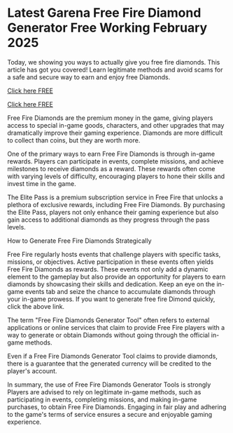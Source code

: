 # Latest Garena Free Fire Diamond Generator Free Working February 2025

Today, we showing you ways to actually give you free fire diamonds. This article has got you covered! Learn legitimate methods and avoid scams for a safe and secure way to earn and enjoy free Diamonds.

[Click here FREE](https://appbitly.com/freefire1)

[Click here FREE](https://appbitly.com/freefire1)

Free Fire Diamonds are the premium money in the game, giving players access to special in-game goods, characters, and other upgrades that may dramatically improve their gaming experience. Diamonds are more difficult to collect than coins, but they are worth more.

One of the primary ways to earn Free Fire Diamonds is through in-game rewards. Players can participate in events, complete missions, and achieve milestones to receive diamonds as a reward. These rewards often come with varying levels of difficulty, encouraging players to hone their skills and invest time in the game.

The Elite Pass is a premium subscription service in Free Fire that unlocks a plethora of exclusive rewards, including Free Fire Diamonds. By purchasing the Elite Pass, players not only enhance their gaming experience but also gain access to additional diamonds as they progress through the pass levels.

How to Generate Free Fire Diamonds Strategically

Free Fire regularly hosts events that challenge players with specific tasks, missions, or objectives. Active participation in these events often yields Free Fire Diamonds as rewards. These events not only add a dynamic element to the gameplay but also provide an opportunity for players to earn diamonds by showcasing their skills and dedication. Keep an eye on the in-game events tab and seize the chance to accumulate diamonds through your in-game prowess. If you want to generate free fire Dimond quickly, click the above link.

The term "Free Fire Diamonds Generator Tool" often refers to external applications or online services that claim to provide Free Fire players with a way to generate or obtain Diamonds without going through the official in-game methods.

Even if a Free Fire Diamonds Generator Tool claims to provide diamonds, there is a guarantee that the generated currency will be credited to the player's account.

In summary, the use of Free Fire Diamonds Generator Tools is strongly Players are advised to rely on legitimate in-game methods, such as participating in events, completing missions, and making in-game purchases, to obtain Free Fire Diamonds. Engaging in fair play and adhering to the game's terms of service ensures a secure and enjoyable gaming experience.
